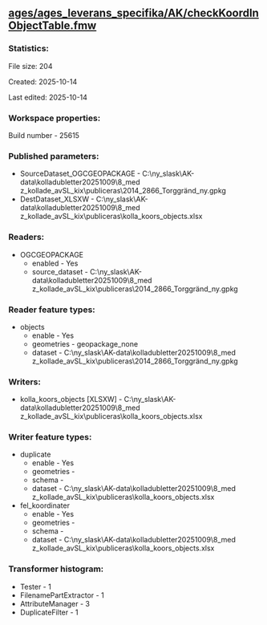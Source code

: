 ﻿## [ages/ages_leverans_specifika/AK/checkKoordInObjectTable.fmw](https://github.com/kicki58/kix_working_dir/blob/master/ages/ages_leverans_specifika/AK/checkKoordInObjectTable.fmw)

### Statistics:
File size: 204

Created: 2025-10-14

Last edited: 2025-10-14


### Workspace properties:
Build number    - 25615

### Published parameters:
*  SourceDataset_OGCGEOPACKAGE    -   C:\ny_slask\AK-data\kolladubletter20251009\8_med z_kollade_avSL_kix\publiceras\2014_2866_Torggränd_ny.gpkg
*  DestDataset_XLSXW    -   C:\ny_slask\AK-data\kolladubletter20251009\8_med z_kollade_avSL_kix\publiceras\kolla_koors_objects.xlsx

### Readers:
*  OGCGEOPACKAGE
    * enabled    -  Yes
    * source_dataset    -   C:\ny_slask\AK-data\kolladubletter20251009\8_med z_kollade_avSL_kix\publiceras\2014_2866_Torggränd_ny.gpkg

### Reader feature types:
*  objects
    * enable - Yes
    * geometries - geopackage_none
    * dataset - C:\ny_slask\AK-data\kolladubletter20251009\8_med z_kollade_avSL_kix\publiceras\2014_2866_Torggränd_ny.gpkg


### Writers:
*  kolla_koors_objects [XLSXW]    -   C:\ny_slask\AK-data\kolladubletter20251009\8_med z_kollade_avSL_kix\publiceras\kolla_koors_objects.xlsx

### Writer feature types:
*  duplicate
    * enable - Yes
    * geometries - 
    * schema - 
    * dataset - C:\ny_slask\AK-data\kolladubletter20251009\8_med z_kollade_avSL_kix\publiceras\kolla_koors_objects.xlsx
*  fel_koordinater
    * enable - Yes
    * geometries - 
    * schema - 
    * dataset - C:\ny_slask\AK-data\kolladubletter20251009\8_med z_kollade_avSL_kix\publiceras\kolla_koors_objects.xlsx

### Transformer histogram:
*  Tester    -   1
*  FilenamePartExtractor    -   1
*  AttributeManager    -   3
*  DuplicateFilter    -   1

